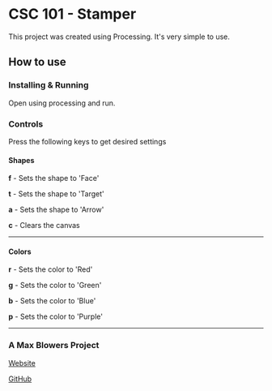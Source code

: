# CSC 101 - Stamper

This project was created using Processing. It's very simple to use.

## How to use

### Installing & Running
Open using processing and run.

### Controls
Press the following keys to get desired settings

#### Shapes
**f** - Sets the shape to 'Face'

**t** - Sets the shape to 'Target'

**a** - Sets the shape to 'Arrow'

**c** - Clears the canvas

----
#### Colors
**r** - Sets the color to 'Red'

**g** - Sets the color to 'Green'

**b** - Sets the color to 'Blue'

**p** - Sets the color to 'Purple'


---
### A Max Blowers Project
[Website](https://maxblowers.dev)

[GitHub](https://github.com/blowersmax)
